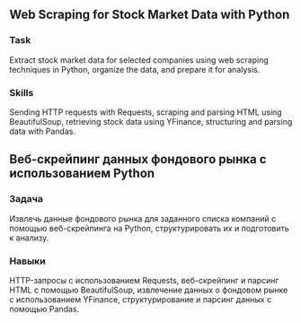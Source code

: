 ## Web Scraping for Stock Market Data with Python

### Task
Extract stock market data for selected companies using web scraping techniques in Python, organize the data, and prepare it for analysis.

### Skills
Sending HTTP requests with Requests, scraping and parsing HTML using BeautifulSoup, retrieving stock data using YFinance, structuring and parsing data with Pandas.

## Веб-скрейпинг данных фондового рынка с использованием Python

### Задача
Извлечь данные фондового рынка для заданного списка компаний с помощью веб-скрейпинга на Python, структурировать их и подготовить к анализу.

### Навыки
HTTP-запросы с использованием Requests, веб-скрейпинг и парсинг HTML с помощью BeautifulSoup, извлечение данных о фондовом рынке с использованием YFinance, структурирование и парсинг данных с помощью Pandas.
